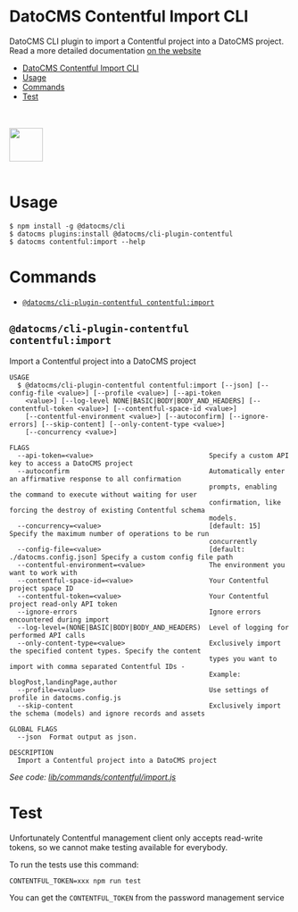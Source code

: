# DatoCMS Contentful Import CLI

DatoCMS CLI plugin to import a Contentful project into a DatoCMS project.
Read a more detailed documentation [on the website](https://www.datocms.com/docs/import-and-export/import-space-from-contentful)

<!-- toc -->
* [DatoCMS Contentful Import CLI](#datocms-contentful-import-cli)
* [Usage](#usage)
* [Commands](#commands)
* [Test](#test)
<!-- tocstop -->

<br /><br />
<a href="https://www.datocms.com/">
<img src="https://www.datocms.com/images/full_logo.svg" height="60">
</a>
<br /><br />

# Usage

```sh-session
$ npm install -g @datocms/cli
$ datocms plugins:install @datocms/cli-plugin-contentful
$ datocms contentful:import --help
```

# Commands

<!-- commands -->
* [`@datocms/cli-plugin-contentful contentful:import`](#datocmscli-plugin-contentful-contentfulimport)

## `@datocms/cli-plugin-contentful contentful:import`

Import a Contentful project into a DatoCMS project

```
USAGE
  $ @datocms/cli-plugin-contentful contentful:import [--json] [--config-file <value>] [--profile <value>] [--api-token
    <value>] [--log-level NONE|BASIC|BODY|BODY_AND_HEADERS] [--contentful-token <value>] [--contentful-space-id <value>]
    [--contentful-environment <value>] [--autoconfirm] [--ignore-errors] [--skip-content] [--only-content-type <value>]
    [--concurrency <value>]

FLAGS
  --api-token=<value>                             Specify a custom API key to access a DatoCMS project
  --autoconfirm                                   Automatically enter an affirmative response to all confirmation
                                                  prompts, enabling the command to execute without waiting for user
                                                  confirmation, like forcing the destroy of existing Contentful schema
                                                  models.
  --concurrency=<value>                           [default: 15] Specify the maximum number of operations to be run
                                                  concurrently
  --config-file=<value>                           [default: ./datocms.config.json] Specify a custom config file path
  --contentful-environment=<value>                The environment you want to work with
  --contentful-space-id=<value>                   Your Contentful project space ID
  --contentful-token=<value>                      Your Contentful project read-only API token
  --ignore-errors                                 Ignore errors encountered during import
  --log-level=(NONE|BASIC|BODY|BODY_AND_HEADERS)  Level of logging for performed API calls
  --only-content-type=<value>                     Exclusively import the specified content types. Specify the content
                                                  types you want to import with comma separated Contentful IDs -
                                                  Example: blogPost,landingPage,author
  --profile=<value>                               Use settings of profile in datocms.config.js
  --skip-content                                  Exclusively import the schema (models) and ignore records and assets

GLOBAL FLAGS
  --json  Format output as json.

DESCRIPTION
  Import a Contentful project into a DatoCMS project
```

_See code: [lib/commands/contentful/import.js](https://github.com/datocms/cli/blob/v1.3.0/packages/cli-plugin-contentful/lib/commands/contentful/import.js)_
<!-- commandsstop -->

# Test

Unfortunately Contentful management client only accepts read-write tokens, so we cannot make testing available for everybody.

To run the tests use this command:

```
CONTENTFUL_TOKEN=xxx npm run test
```

You can get the `CONTENTFUL_TOKEN` from the password management service
